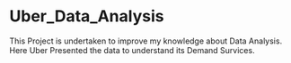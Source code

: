 # Uber_Data_Analysis

This Project is undertaken to improve my knowledge about Data Analysis.
Here Uber Presented the data to understand its Demand Survices.
